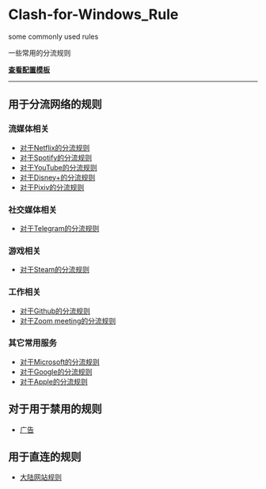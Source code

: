 # Clash-for-Windows_Rule
some commonly used rules

一些常用的分流规则

**[查看配置模板](https://github.com/ender-zhao/Clash-for-Windows_Rule/blob/main/template/README.md)**

****

## 用于分流网络的规则

### 流媒体相关

* [对于Netflix的分流规则](https://github.com/ender-zhao/Clash-for-Windows_Rule/blob/main/Rule/Netflix)
* [对于Spotify的分流规则](https://github.com/ender-zhao/Clash-for-Windows_Rule/blob/main/Rule/Spotify)
* [对于YouTube的分流规则](https://github.com/ender-zhao/Clash-for-Windows_Rule/blob/main/Rule/YouTube)
* [对于Disney+的分流规则](https://github.com/ender-zhao/Clash-for-Windows_Rule/blob/main/Rule/Disney%2B)
* [对于Pixiv的分流规则](https://github.com/ender-zhao/Clash-for-Windows_Rule/blob/main/Rule/Pixiv)

### 社交媒体相关

* [对于Telegram的分流规则](https://github.com/ender-zhao/Clash-for-Windows_Rule/blob/main/Rule/Telegram)

### 游戏相关

* [对于Steam的分流规则](https://github.com/ender-zhao/Clash-for-Windows_Rule/blob/main/Rule/Steam)

### 工作相关

* [对于Github的分流规则](https://github.com/ender-zhao/Clash-for-Windows_Rule/blob/main/Rule/Github)
* [对于Zoom meeting的分流规则](https://github.com/ender-zhao/Clash-for-Windows_Rule/blob/main/Rule/Zoom)

### 其它常用服务

* [对于Microsoft的分流规则](https://github.com/ender-zhao/Clash-for-Windows_Rule/blob/main/Rule/Microsoft)
* [对于Google的分流规则](https://github.com/ender-zhao/Clash-for-Windows_Rule/blob/main/Rule/Google)
* [对于Apple的分流规则](https://github.com/ender-zhao/Clash-for-Windows_Rule/blob/main/Rule/Apple)

## 对于用于禁用的规则

* [广告](https://github.com/ender-zhao/Clash-for-Windows_Rule/blob/main/Rule/Advertising)

## 用于直连的规则

* [大陆网站规则](https://github.com/ender-zhao/Clash-for-Windows_Rule/blob/main/Rule/Direct)
